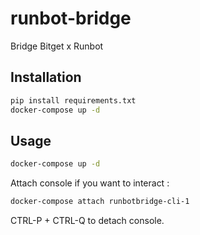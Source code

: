 # runbot-bridge
Bridge Bitget x Runbot 
## Installation
```bash
pip install requirements.txt
docker-compose up -d
```
## Usage
```bash
docker-compose up -d
```
Attach console if you want to interact :
```bash
docker-compose attach runbotbridge-cli-1 
```
CTRL-P + CTRL-Q to detach console.

